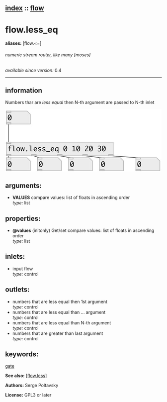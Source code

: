 [index](index.html) :: [flow](category_flow.html)
---

# flow.less_eq
**aliases:** [flow.&lt;=]


###### numeric stream router, like many [moses]

*available since version:* 0.4

---


## information
Numbers thar are *less equal* then N-th argument are passed to N-th inlet


[![example](../examples/img/flow.less_eq.jpg)](../examples/pd/flow.less_eq.pd)



## arguments:

* **VALUES**
compare values: list of floats in ascending order<br>
_type:_ list<br>





## properties:

* **@values** (initonly)
Get/set compare values: list of floats in ascending order<br>
_type:_ list<br>



## inlets:

* input flow<br>
_type:_ control



## outlets:

* numbers that are less equal then 1st argument<br>
_type:_ control
* numbers that are less equal than ... argument<br>
_type:_ control
* numbers that are less equal than N-th argument<br>
_type:_ control
* numbers that are greater than last argument<br>
_type:_ control



## keywords:

[gate](keywords/gate.html)



**See also:**
[\[flow.less\]](flow.less.html)




**Authors:** Serge Poltavsky




**License:** GPL3 or later





